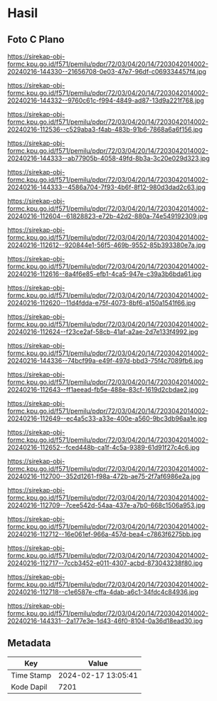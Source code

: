 # Hasil

## Foto C Plano

https://sirekap-obj-formc.kpu.go.id/f571/pemilu/pdpr/72/03/04/20/14/7203042014002-20240216-144330--21656708-0e03-47e7-96df-c069334457f4.jpg

https://sirekap-obj-formc.kpu.go.id/f571/pemilu/pdpr/72/03/04/20/14/7203042014002-20240216-144332--9760c61c-f994-4849-ad87-13d9a221f768.jpg

https://sirekap-obj-formc.kpu.go.id/f571/pemilu/pdpr/72/03/04/20/14/7203042014002-20240216-112536--c529aba3-f4ab-483b-91b6-7868a6a6f156.jpg

https://sirekap-obj-formc.kpu.go.id/f571/pemilu/pdpr/72/03/04/20/14/7203042014002-20240216-144333--ab77905b-4058-49fd-8b3a-3c20e029d323.jpg

https://sirekap-obj-formc.kpu.go.id/f571/pemilu/pdpr/72/03/04/20/14/7203042014002-20240216-144333--4586a704-7f93-4b6f-8f12-980d3dad2c63.jpg

https://sirekap-obj-formc.kpu.go.id/f571/pemilu/pdpr/72/03/04/20/14/7203042014002-20240216-112604--61828823-e72b-42d2-880a-74e549192309.jpg

https://sirekap-obj-formc.kpu.go.id/f571/pemilu/pdpr/72/03/04/20/14/7203042014002-20240216-112612--920844e1-56f5-469b-9552-85b393380e7a.jpg

https://sirekap-obj-formc.kpu.go.id/f571/pemilu/pdpr/72/03/04/20/14/7203042014002-20240216-112616--8a4f6e85-efb1-4ca5-947e-c39a3b6bda61.jpg

https://sirekap-obj-formc.kpu.go.id/f571/pemilu/pdpr/72/03/04/20/14/7203042014002-20240216-112620--11d4fdda-e75f-4073-8bf6-a150a1541f66.jpg

https://sirekap-obj-formc.kpu.go.id/f571/pemilu/pdpr/72/03/04/20/14/7203042014002-20240216-112624--f23ce2af-58cb-41af-a2ae-2d7e133f4992.jpg

https://sirekap-obj-formc.kpu.go.id/f571/pemilu/pdpr/72/03/04/20/14/7203042014002-20240216-144336--74bcf99a-e49f-497d-bbd3-75f4c7089fb6.jpg

https://sirekap-obj-formc.kpu.go.id/f571/pemilu/pdpr/72/03/04/20/14/7203042014002-20240216-112643--ff1aeead-fb5e-488e-83cf-1619d2cbdae2.jpg

https://sirekap-obj-formc.kpu.go.id/f571/pemilu/pdpr/72/03/04/20/14/7203042014002-20240216-112649--ec4a5c33-a33e-400e-a560-9bc3db96aa1e.jpg

https://sirekap-obj-formc.kpu.go.id/f571/pemilu/pdpr/72/03/04/20/14/7203042014002-20240216-112652--fced448b-ca1f-4c5a-9389-61d91f27c4c6.jpg

https://sirekap-obj-formc.kpu.go.id/f571/pemilu/pdpr/72/03/04/20/14/7203042014002-20240216-112700--352d1261-f98a-472b-ae75-2f7af6986e2a.jpg

https://sirekap-obj-formc.kpu.go.id/f571/pemilu/pdpr/72/03/04/20/14/7203042014002-20240216-112709--7cee542d-54aa-437e-a7b0-668c1506a953.jpg

https://sirekap-obj-formc.kpu.go.id/f571/pemilu/pdpr/72/03/04/20/14/7203042014002-20240216-112712--16e061ef-966a-457d-bea4-c7863f6275bb.jpg

https://sirekap-obj-formc.kpu.go.id/f571/pemilu/pdpr/72/03/04/20/14/7203042014002-20240216-112717--7ccb3452-e011-4307-acbd-873043238f80.jpg

https://sirekap-obj-formc.kpu.go.id/f571/pemilu/pdpr/72/03/04/20/14/7203042014002-20240216-112718--c1e6587e-cffa-4dab-a6c1-34fdc4c84936.jpg

https://sirekap-obj-formc.kpu.go.id/f571/pemilu/pdpr/72/03/04/20/14/7203042014002-20240216-144331--2a177e3e-1d43-46f0-8104-0a36d18ead30.jpg


## Metadata

| Key        | Value               |
| ---------- | ------------------- |
| Time Stamp | 2024-02-17 13:05:41 |
| Kode Dapil | 7201                |



